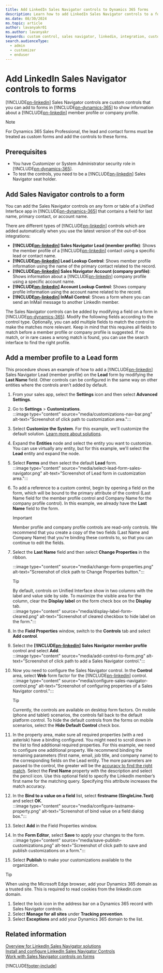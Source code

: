```yaml
---
title: Add LinkedIn Sales Navigator controls to Dynamics 365 forms
description: Learn how to add LinkedIn Sales Navigator controls to a form. This page walks you through an example which can be followed in the same way on other entities.
ms.date: 08/30/2024
ms.topic: article
author: lavanyakr01
ms.author: lavanyakr
keywords: custom control, sales navigator, linkedin, integration, customization
search.audienceType: 
  - admin
  - customizer
  - enduser
---
```


# Add LinkedIn Sales Navigator controls to forms

[!INCLUDE[pn-linkedin](../includes/pn-linkedin.md)] Sales Navigator controls are custom controls that you can add to forms in [!INCLUDE[pn-dynamics-365](../includes/pn-dynamics-365.md)] to show information about a [!INCLUDE[pn-linkedin](../includes/pn-linkedin.md)] member profile or company profile.

> [!NOTE]
> For Dynamics 365 Sales Professional, the lead and contact forms must be treated as custom forms and add the controls to these forms.

## Prerequisites

- You have Customizer or System Administrator security role in [!INCLUDE[pn-dynamics-365](../includes/pn-dynamics-365.md)].  
- To test the controls, you need to be a [!INCLUDE[pn-linkedin](../includes/pn-linkedin.md)] Sales Navigator seat holder.

## Add Sales Navigator controls to a form

You can add the Sales Navigator controls on any form or table of a Unified Interface app in [!INCLUDE[pn-dynamics-365](../includes/pn-dynamics-365.md)] that contains a field for last name, primary contact, or account name.

There are different types of [!INCLUDE[pn-linkedin](../includes/pn-linkedin.md)] controls which are added automatically when you use the latest version of the out-of-box integrations:

- **[!INCLUDE[pn-linkedin](../includes/pn-linkedin.md)] Sales Navigator Lead (member profile)**: Shows the member profile of a [!INCLUDE[pn-linkedin](../includes/pn-linkedin.md)] contact using a specific lead or contact name.
- **[!INCLUDE[pn-linkedin](../includes/pn-linkedin.md)] Lead Lookup Control**: Shows member profile information using the name of the primary contact related to the record.
- **[!INCLUDE[pn-linkedin](../includes/pn-linkedin.md)] Sales Navigator Account (company profile)**: Shows information about a [!INCLUDE[pn-linkedin](../includes/pn-linkedin.md)] company profile using a specific account name.
- **[!INCLUDE[pn-linkedin](../includes/pn-linkedin.md)] Account Lookup Control**: Shows company profile information using the account name related to the record.
- **[!INCLUDE[pn-linkedin](../includes/pn-linkedin.md)] InMail Control**: Shows a form where you can send an InMail message to another LinkedIn member.

The Sales Navigator controls can be added by modifying a field on a form in [!INCLUDE[pn-dynamics-365](../includes/pn-dynamics-365.md)]. Modify the following fields according to the control type. Optionally, you can add multiple fields to match the control to make the matches more relevant. Keep in mind that this requires all fields to match before a member profile or company profile is suggested. If no match, or in rare cases a wrong match is found, you can use the search interface to find the right profile.

## Add a member profile to a Lead form

This procedure shows an example of how to add a [!INCLUDE[pn-linkedin](../includes/pn-linkedin.md)] Sales Navigator Lead (member profile) on the **Lead** form by modifying the **Last Name** field. Other controls can be configured in the same way on other entities where the controls aren't added by default.

1. From your sales app, select the **Settings** icon and then select **Advanced Settings**.
1. Go to **Settings** > **Customizations**.  
   :::image type="content" source="media/customizations-nav-bar.png" alt-text="Screenshot of click path to customization area.":::

2. Select **Customize the System**. For this example, we'll customize the default solution. [Learn more about solutions](/power-apps/maker/data-platform/solutions-overview).

3. Expand the **Entities** node and select the entity you want to customize. You can use virtually any entity, but for this example, we'll select the **Lead** entity and expand the node.

4. Select **Forms** and then select the default **Lead** form.  
   :::image type="content" source="media/select-lead-form-sales-navigator.png" alt-text="Screenshot of Lead form in customization area.":::

5. To add a reference to a custom control, begin by opening a field on the form, which will be bound to the primary attribute of the control (Last Name field for the member profile control and Company Name for the company profile control). In this example, we already have the **Last Name** field to the form.

   > [!IMPORTANT]
   > Member profile and company profile controls are read-only controls. We recommend that you create a copy of the two fields (Last Name and Company Name) that you're binding these controls to, so that you can continue to edit the fields.

6. Select the **Last Name** field and then select **Change Properties** in the ribbon.  
 
   :::image type="content" source="media/change-form-properties.png" alt-text="Screenshot of click path to Change Properties button.":::
   > [!TIP]
   > By default, controls on Unified Interface show in two columns with the label and value side by side. To maximize the visible area for the column, clear the **Display label** on the form check box on the **Display** tab.  
   > :::image type="content" source="media/display-label-form-cleared.png" alt-text="Screenshot of cleared checkbox to hide label on the form."::: 

6. In the **Field Properties** window, switch to the **Controls** tab and select **Add control**.  

7. Select the **[!INCLUDE[pn-linkedin](../includes/pn-linkedin.md)] Sales Navigator member profile** control and select **Add**.  
   :::image type="content" source="media/add-control-to-form.png" alt-text="Screenshot of click path to add a Sales Navigator control.":::

8. Now you need to configure the Sales Navigator control. In the **Control** area, select **Web** form factor for the [!INCLUDE[pn-linkedin](../includes/pn-linkedin.md)] control.  
   :::image type="content" source="media/configure-sales-navigator-control.png" alt-text="Screenshot of configuring properties of a Sales Navigator control.":::
   
   > [!TIP]
   > Currently, the controls are available on desktop form factors. On mobile (phone and tablet) scenarios, the controls fall back to the default platform control. To hide the default controls from the forms on mobile scenarios, select the **Hide Default Control** check box.

9. In the property area, make sure all required properties (with a red asterisk) have a binding configured. You might need to scroll down in the list to find additional required properties. For this example, we need to configure one additional property. We recommend binding the remaining parameters (first name, email, job title, and company name) to the corresponding fields on the Lead entity. The more parameters are passed to the control, the greater will be the [accuracy to find the right match](https://www.linkedin.com/help/sales-navigator/answer/77041/leads-contacts-and-accounts-matching-between-sales-navigator-and-your-crm). Select the **First Name** property with the description and select the pencil icon. Use this optional field to specify the LinkedIn member’s first name for the matching query. Specifying this attribute increases the match accuracy.  


10. In the **Bind to a value on a field** list, select **firstname (SingleLine.Text)** and select **OK**.  
    :::image type="content" source="media/configure-lastname-property.png" alt-text="Screenshot of bind value on a field dialog box.":::

11. Select **Add** in the Field Properties window.

12. In the **Form Editor**, select **Save** to apply your changes to the form.  
    :::image type="content" source="media/save-publish-customizations.png" alt-text="Screenshot of click path to save and publish customizations on a form.":::

13. Select **Publish** to make your customizations available to the organization.

> [!TIP]
> When using the Microsoft Edge browser, add your Dynamics 365 domain as a trusted site. This is required to read cookies from the linkedin.com domain.  
> 1. Select the lock icon in the address bar on a Dynamics 365 record with Sales Navigator controls.  
> 2. Select **Manage for all sites** under **Tracking prevention**.  
> 3. Select **Exceptions** and add your Dynamics 365 domain to the list.

## Related information

[Overview for LinkedIn Sales Navigator solutions](integrate-sales-navigator.md)  
[Install and configure LinkedIn Sales Navigator Controls](install-sales-navigator.md)  
[Work with Sales Navigator controls on forms](view-sales-navigator-forms.md)

[!INCLUDE[footer-include](../includes/footer-banner.md)]